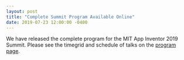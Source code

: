 ```yaml
---
layout: post
title: "Complete Summit Program Available Online"
date: 2019-07-23 12:00:00 -0400
---
```


We have released the complete program for the MIT App Inventor 2019 Summit. Please see the timegrid and schedule of talks on the [program page](/program).
